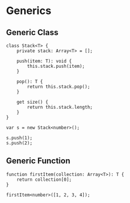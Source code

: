 # Generics

## Generic Class

```
class Stack<T> {
	private stack: Array<T> = [];

	push(item: T): void {
		this.stack.push(item);
	}

	pop(): T {
		return this.stack.pop();
	}

	get size() {
		return this.stack.length;
	}
}
```

```
var s = new Stack<number>();

s.push(1);
s.push(2);
```

## Generic Function

```
function firstItem(collection: Array<T>): T {
	return collection[0];
}
```

```
firstItem<number>([1, 2, 3, 4]);
```
